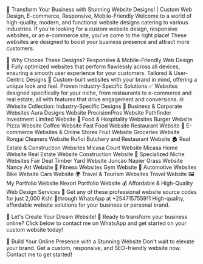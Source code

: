 🚀 Transform Your Business with Stunning Website Designs! | Custom Web Design, E-commerce, Responsive, Mobile-Friendly
Welcome to a world of high-quality, modern, and functional website designs catering to various industries. If you're looking for a custom website design, responsive websites, or an e-commerce site, you've come to the right place! These websites are designed to boost your business presence and attract more customers.

🌟 Why Choose These Designs?
Responsive & Mobile-Friendly Web Design 📱
Fully optimized websites that perform flawlessly across all devices, ensuring a smooth user experience for your customers.
Tailored & User-Centric Designs 🎨
Custom-built websites with your brand in mind, offering a unique look and feel.
Proven Industry-Specific Solutions ✅
Websites designed specifically for your niche, from restaurants to e-commerce and real estate, all with features that drive engagement and conversions.
🌐 Website Collection: Industry-Specific Designs
💼 Business & Corporate Websites
Aura Designs Website
PrecisionPros Website
Pathfinder Investment Limited Website
🍔 Food & Hospitality Websites
Burger Website
Pizza Website
Coffee Website
Fast Food Website
Restaurant Website
🛒 E-commerce Websites & Online Stores
Fruit Website
Groceries Website
Rongai Cleaners Website
Rufloi Butchery and Restaurant Website
🏠 Real Estate & Construction Websites
Micasa Court Website
Micasa Home Website
Real Estate Website
Construction Website
🌿 Specialized Niche Websites
Fair Deal Timber Yard Website
Juncao Napier Grass Website
Nancy Art Website
💪 Fitness Websites
Gym Website
🚗 Automotive Websites
Bike Website
Cars Website
🌍 Travel & Tourism Websites
Travel Website
🖼 My Portfolio Website
Nexori Portfolio Website
💰 Affordable & High-Quality Web Design Services
🌟 Get any of these professional website source codes for just 2,000 Ksh! 🌟through WhatsApp at +254715755911 High-quality, affordable website solutions for your business or personal brand.


💬 Let's Create Your Dream Website!
📲 Ready to transform your business online?
Click below to contact me on WhatsApp and get started on your custom website today!


🔧 Build Your Online Presence with a Stunning Website
Don't wait to elevate your brand. Get a custom, responsive, and SEO-friendly website now. Contact me to get started!
